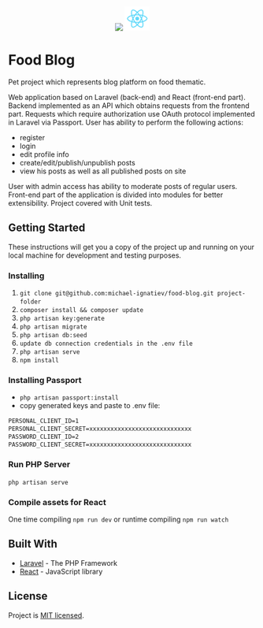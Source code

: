 
<p align="center">
<img src="https://laravel.com/assets/img/components/logo-laravel.svg" height="50">
<img src="https://raw.githubusercontent.com/github/explore/6c6508f34230f0ac0d49e847a326429eefbfc030/topics/react/react.png" height="50">
</p>

# Food Blog

Pet project which represents blog platform on food thematic.

Web application based on Laravel (back-end) and React (front-end part). Backend implemented as an API which obtains requests from the frontend part. Requests which require authorization use OAuth protocol implemented in Laravel via Passport. User has ability to perform the following actions:
* register
* login
* edit profile info
* create/edit/publish/unpublish posts
* view his posts as well as all published posts on site

User with admin access has ability to moderate posts of regular users.
Front-end part of the application is divided into modules for better extensibility.
Project covered with Unit tests.

## Getting Started

These instructions will get you a copy of the project up and running on your local machine for development and testing purposes.

### Installing

1. `git clone git@github.com:michael-ignatiev/food-blog.git project-folder`
2. `composer install && composer update`
3. `php artisan key:generate`
4. `php artisan migrate`
5. `php artisan db:seed`
6. `update db connection credentials in the .env file`
7. `php artisan serve`
8. `npm install`

### Installing Passport

* `php artisan passport:install`
* copy generated keys and paste to .env file:
```
PERSONAL_CLIENT_ID=1
PERSONAL_CLIENT_SECRET=xxxxxxxxxxxxxxxxxxxxxxxxxxxxx
PASSWORD_CLIENT_ID=2
PASSWORD_CLIENT_SECRET=xxxxxxxxxxxxxxxxxxxxxxxxxxxxx
```

### Run PHP Server
`php artisan serve`

### Compile assets for React

One time compiling `npm run dev` or runtime compiling `npm run watch`

## Built With

* [Laravel](https://laravel.com/) - The PHP Framework
* [React](https://reactjs.org/) - JavaScript library

## License

Project is [MIT licensed](./LICENSE).